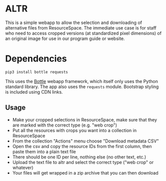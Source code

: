 # ALTR

This is a simple webapp to allow the selection and downloading of alternative files from ResourceSpace. The immediate use case is for staff who need to access cropped versions (at standardized pixel dimensions) of an original image for use in our program guide or website.

# Dependencies

`pip3 install bottle requests`

This uses the [Bottle](https://bottlepy.org/docs/dev/index.html) webapp framework, which itself only uses the Python standard library. The app also uses the `requests` module. Bootstrap styling is included using CDN links.

## Usage


* Make your cropped selections in ResourceSpace, make sure that they are marked with the correct type (e.g. "web crop")
* Put all the resources with crops you want into a collection in ResourceSpace
* From the collection "Actions" menu choose "Download metadata CSV"
* Open the csv and copy the resource IDs from the first column, then paste them into a plain text file
* There should be one ID per line, nothing else (no other text, etc.)
* Upload the text file to altr and select the correct type ("web crop" or whatever)
* Your files will get wrapped in a zip archive that you can then download

